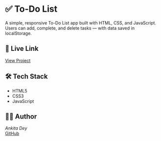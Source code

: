 # ✅ To-Do List

A simple, responsive To-Do List app built with HTML, CSS, and JavaScript. Users can add, complete, and delete tasks — with data saved in localStorage.

## 🔗 Live Link

[View Project](https://your-portfolio.com/projects/todo-list)

## 🛠 Tech Stack

- HTML5  
- CSS3  
- JavaScript 

## 👩‍💻 Author

*Ankita Dey*  
[GitHub](https://github.com/Ankita973) 
